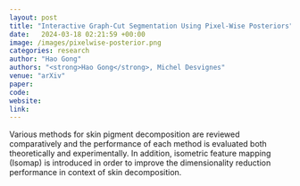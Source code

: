 ```yaml
---
layout: post
title: "Interactive Graph-Cut Segmentation Using Pixel-Wise Posteriors"
date:   2024-03-18 02:21:59 +00:00
image: /images/pixelwise-posterior.png
categories: research
author: "Hao Gong"
authors: "<strong>Hao Gong</strong>, Michel Desvignes"
venue: "arXiv"
paper: 
code:
website: 
link: 
---
```

Various methods for skin pigment decomposition are reviewed comparatively and the performance of each method is evaluated both theoretically and experimentally. In addition, isometric feature mapping (Isomap) is introduced in order to improve the dimensionality reduction performance in context of skin decomposition.
